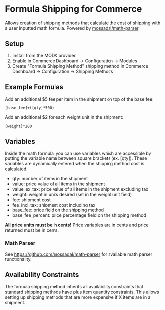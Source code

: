 # Formula Shipping for Commerce

Allows creation of shipping methods that calculate the cost of shipping with a user inputted math formula. Powered by [mossadal/math-parser](https://github.com/mossadal/math-parser).

## Setup

1. Install from the MODX provider
2. Enable in Commerce Dashboard -> Configuration -> Modules
3. Create "Formula Shipping Method" shipping method in Commerce Dashboard -> Configuration -> Shipping Methods

## Example Formulas

Add an additional $5 fee per item in the shipment on top of the base fee:

`[base_fee]+([qty]*500)`

Add an additional $2 for each weight unit in the shipment:

`[weight]*200`

## Variables

Inside the math formula, you can use variables which are accessible by putting the variable name between square brackets (ex. [qty]). These variables are dynamically entered when the shipping method cost is calculated.

- qty: number of items in the shipment
- value: price value of all items in the shipment
- value_ex_tax: price value of all items in the shipment excluding tax
- weight: weight in units desired (set in the weight unit field)
- fee: shipment cost
- fee_incl_tax: shipment cost including tax
- base_fee: price field on the shipping method
- base_fee_percent: price percentage field on the shipping method

**All price units must be in cents!** Price variables are in cents and price returned must be in cents.

### Math Parser

See  https://github.com/mossadal/math-parser for available math parser functionality.

## Availability Constraints

The formula shipping method inherits all availability constraints that standard shipping methods have plus item quantity constraints. This allows setting up shipping methods that are more expensive if X items are in a shipment.
